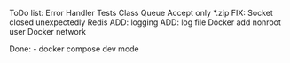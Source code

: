 ToDo list:
    Error Handler
    Tests
    Class Queue
    Accept only *.zip
    FIX: Socket closed unexpectedly Redis
    ADD: logging 
    ADD: log file
    Docker add nonroot user
    Docker network

Done:
    - docker compose dev mode
